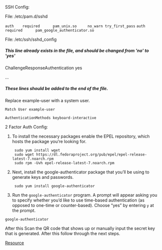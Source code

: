 SSH Config:

File: /etc/pam.d/sshd

`auth    required      pam_unix.so     no_warn try_first_pass`
`auth    required      pam_google_authenticator.so`



File: /etc/ssh/sshd_config

##### This line already exists in the file, and should be changed from 'no' to 'yes'
ChallengeResponseAuthentication yes

...

##### These lines should be added to the end of the file.

Replace example-user with a system user.

`Match User example-user`

`AuthenticationMethods keyboard-interactive`



2 Factor Auth Config:



1. To install the necessary packages enable the EPEL repository, which hosts the package you’re looking for.

   ```
    sudo yum install wget
    sudo wget https://dl.fedoraproject.org/pub/epel/epel-release-latest-7.noarch.rpm
    sudo rpm -Uvh epel-release-latest-7.noarch.rpm
   ```

2. Next, install the google-authenticator package that you’ll be using to generate keys and passwords.

   ```
    sudo yum install google-authenticator
   ```

3. Run the `google-authenticator` program. A prompt will appear asking you to specify whether you’d like to use time-based authentication (as opposed to one-time or counter-based). Choose “yes” by entering `y` at the prompt.

```
google-authenticator
```

 

After this Scan the QR code that shows up or manually input the secret key that is generated. After this follow through the next steps.

[Resource](https://www.linode.com/docs/guides/how-to-use-one-time-passwords-for-two-factor-authentication-with-ssh-on-centos/)

